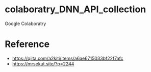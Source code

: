 # colaboratry_DNN_API_collection
Google Colaboratry


# Reference
- <https://qiita.com/a2kiti/items/a6ae6715033bf22f7afc>
- <https://mrsekut.site/?p=2244>
